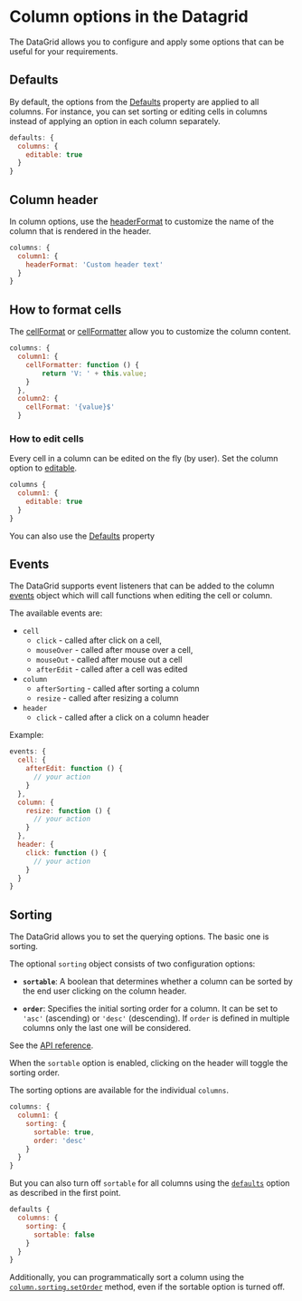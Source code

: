 Column options in the Datagrid
===
The DataGrid allows you to configure and apply some options that can be useful
for your requirements.

## Defaults
By default, the options from the [Defaults](https://api.highcharts.com/dashboards/#interfaces/DataGrid_DataGridDefaults) property are applied to all columns.
For instance, you can set sorting or editing cells in columns instead of applying an option in each column separately.

```js
defaults: {
  columns: {
    editable: true
  }
}
```

## Column header
In column options, use the [headerFormat](https://api.highcharts.com/dashboards/#interfaces/DataGrid_DataGridOptions.ColumnOptions#headerFormat) to customize the name of the column that is rendered in the header.

```js
columns: {
  column1: {
    headerFormat: 'Custom header text'
  }
}
```

## How to format cells
The [cellFormat](https://api.highcharts.com/dashboards/#interfaces/DataGrid_DataGridOptions.ColumnOptions#cellFormat) or [cellFormatter](https://api.highcharts.com/dashboards/#interfaces/DataGrid_DataGridOptions.ColumnOptions#cellFormatter) allow you to customize the column content.


```js
columns: {
  column1: {
    cellFormatter: function () {
        return 'V: ' + this.value;
    }
  },
  column2: {
    cellFormat: '{value}$'
  }
```

### How to edit cells
Every cell in a column can be edited on the fly (by user). Set the column option to [editable](https://api.highcharts.com/dashboards/typedoc/interfaces/DataGrid_DataGridOptions.IndividualColumnOptions.html#editable).

```js
columns {
  column1: {
    editable: true
  }
}
```

You can also use the [Defaults](https://api.highcharts.com/dashboards/#interfaces/DataGrid_DataGridDefaults) property

## Events
The DataGrid supports event listeners that can be added to the column [events](https://api.highcharts.com/dashboards/#interfaces/DataGrid_DataGridOptions.IndividualColumnOptions.html#events) object which will call functions when editing the cell or column.

The available events are:

 - `cell`
    - `click` - called after click on a cell,
    - `mouseOver` - called after mouse over a cell,
    - `mouseOut` - called after mouse out a cell
    - `afterEdit` - called after a cell was edited
 - `column`
    - `afterSorting` - called after sorting a column
    - `resize` - called after resizing a column
 - `header`
    - `click` - called after a click on a column header

Example:
```js
events: {
  cell: {
    afterEdit: function () {
      // your action
    }
  },
  column: {
    resize: function () {
      // your action
    }
  },
  header: {
    click: function () {
      // your action
    }
  }
}
```

## Sorting
The DataGrid allows you to set the querying options. The basic one is sorting.

The optional `sorting` object consists of two configuration options:
- **`sortable`**: A boolean that determines whether a column can be sorted by the end user clicking on the column header.

- **`order`**: Specifies the initial sorting order for a column. It can be set to `'asc'` (ascending) or `'desc'` (descending). If `order` is defined in multiple columns only the last one will be considered.

See the [API reference](https://api.highcharts.com/dashboards/#interfaces/DataGrid_DataGridOptions.IndividualColumnOptions.html#sorting).

When the `sortable` option is enabled, clicking on the header will toggle the sorting order.

The sorting options are available for the individual `columns`.

```js
columns: {
  column1: {
    sorting: {
      sortable: true,
      order: 'desc'
    }
  }
}
```

But you can also turn off `sortable` for all columns using the [`defaults`](https://api.highcharts.com/dashboards/#interfaces/DataGrid_Options.DataGridDefaults) option as described in the first point.

```js
defaults {
  columns: {
    sorting: {
      sortable: false
    }
  }
}
```

Additionally, you can programmatically sort a column using the [`column.sorting.setOrder`](http://localhost:9005/dashboards/#classes/DataGrid_Actions_ColumnSorting.ColumnSorting#setOrder) method, even if the sortable option is turned off.
